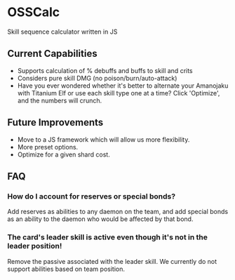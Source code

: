 # OSSCalc
Skill sequence calculator written in JS
## Current Capabilities
* Supports calculation of % debuffs and buffs to skill and crits
* Considers pure skill DMG (no poison/burn/auto-attack)
* Have you ever wondered whether it's better to alternate your Amanojaku with Titanium Elf or use each skill type one at a time? Click 'Optimize', and the numbers will crunch.
## Future Improvements
* Move to a JS framework which will allow us more flexibility.
* More preset options.
* Optimize for a given shard cost.

## FAQ
### How do I account for reserves or special bonds?
Add reserves as abilities to any daemon on the team, and add special bonds as an ability to the daemon who would be affected by that bond.
### The card's leader skill is active even though it's not in the leader position!
Remove the passive associated with the leader skill. We currently do not support abilities based on team position.